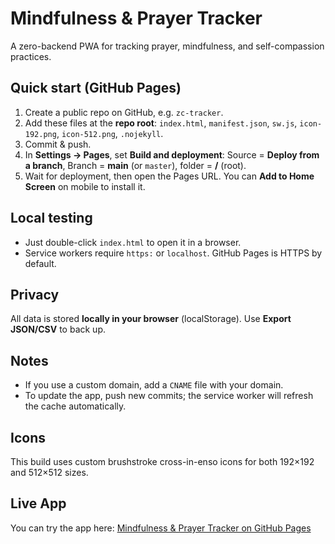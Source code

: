 # Mindfulness & Prayer Tracker
A zero-backend PWA for tracking prayer, mindfulness, and self-compassion practices.

## Quick start (GitHub Pages)
1. Create a public repo on GitHub, e.g. `zc-tracker`.
2. Add these files at the **repo root**: `index.html`, `manifest.json`, `sw.js`, `icon-192.png`, `icon-512.png`, `.nojekyll`.
3. Commit & push.
4. In **Settings → Pages**, set **Build and deployment**: Source = **Deploy from a branch**, Branch = **main** (or `master`), folder = **/** (root).
5. Wait for deployment, then open the Pages URL. You can **Add to Home Screen** on mobile to install it.

## Local testing
- Just double-click `index.html` to open it in a browser.
- Service workers require `https:` or `localhost`. GitHub Pages is HTTPS by default.

## Privacy
All data is stored **locally in your browser** (localStorage). Use **Export JSON/CSV** to back up.

## Notes
- If you use a custom domain, add a `CNAME` file with your domain.
- To update the app, push new commits; the service worker will refresh the cache automatically.


## Icons
This build uses custom brushstroke cross-in-enso icons for both 192×192 and 512×512 sizes.


## Live App
You can try the app here: [Mindfulness & Prayer Tracker on GitHub Pages](https://mbaldwinsmith.github.io/mindfulprayerapp/)
